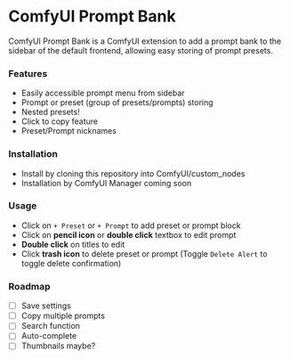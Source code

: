 # ComfyUI Prompt Bank

ComfyUI Prompt Bank is a ComfyUI extension to add a prompt bank to the sidebar of the default frontend, allowing easy storing of prompt presets.

### Features
- Easily accessible prompt menu from sidebar
- Prompt or preset (group of presets/prompts) storing
- Nested presets!
- Click to copy feature
- Preset/Prompt nicknames

### Installation
- Install by cloning this repository into ComfyUI/custom_nodes
- Installation by ComfyUI Manager coming soon

### Usage
- Click on `+ Preset` or `+ Prompt` to add preset or prompt block
- Click on **pencil icon** or **double click** textbox to edit prompt
- **Double click** on titles to edit
- Click **trash icon** to delete preset or prompt (Toggle `Delete Alert` to toggle delete confirmation)

### Roadmap
- [ ] Save settings
- [ ] Copy multiple prompts
- [ ] Search function
- [ ] Auto-complete
- [ ] Thumbnails maybe?